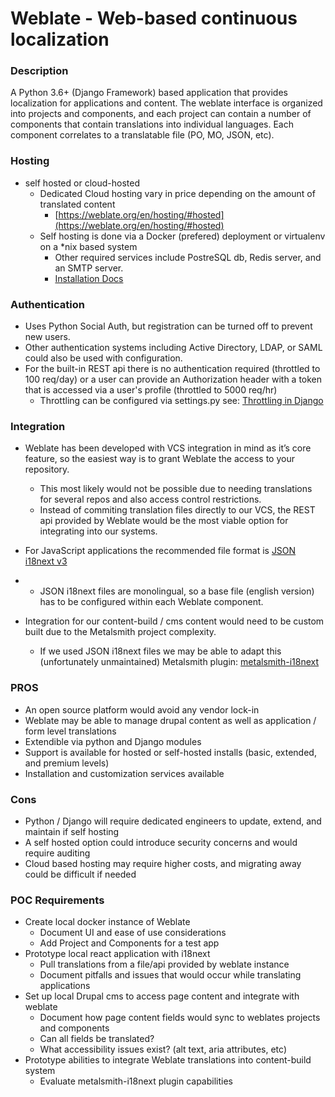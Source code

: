 # Weblate - Web-based continuous localization

### Description

A Python 3.6+ (Django Framework) based application that provides localization for applications and content. The weblate interface is organized into projects and components, and each project can contain a number of components that contain translations into individual languages. Each component correlates to a translatable file (PO, MO, JSON, etc).

### Hosting

* self hosted or cloud-hosted
  * Dedicated Cloud hosting vary in price depending on the amount of translated content
    * [https://weblate.org/en/hosting/#hosted](https://weblate.org/en/hosting/#hosted)
  * Self hosting is done via a Docker (prefered) deployment or virtualenv on a *nix based system
    * Other required services include PostreSQL db, Redis server, and an SMTP server.
    * [Installation Docs](https://docs.weblate.org/en/latest/admin/install.html#installing-weblate)

### Authentication

* Uses Python Social Auth, but registration can be turned off to prevent new users.
* Other authentication systems including Active Directory, LDAP, or SAML could also be used with configuration.
* For the built-in REST api there is no authentication required (throttled to 100 req/day) or a user can provide an Authorization header with a token that is accessed via a user's profile (throttled to 5000 req/hr)
  * Throttling can be configured via settings.py see: [Throttling in Django](https://www.django-rest-framework.org/api-guide/throttling/)

### Integration

* Weblate has been developed with VCS integration in mind as it’s core feature, so the easiest way is to grant Weblate the access to your repository.

  * This most likely would not be possible due to needing translations for several repos and also access control restrictions.
  * Instead of commiting translation files directly to our VCS, the REST api provided by Weblate would be the most viable option for integrating into our systems.
* For JavaScript applications the recommended file format is [JSON i18next v3](https://docs.weblate.org/en/latest/formats.html#js-i18next)
* * JSON i18next files are monolingual, so a base file (english version) has to be configured within each Weblate component.
* Integration for our content-build / cms content would need to be custom built due to the Metalsmith project complexity.

  * If we used JSON i18next files we may be able to adapt this (unfortunately unmaintained) Metalsmith plugin: [metalsmith-i18next](https://github.com/macprog-guy/metalsmith-i18next)

### PROS

* An open source platform would avoid any vendor lock-in
* Weblate may be able to manage drupal content as well as application / form level translations
* Extendible via python and Django modules
* Support is available for hosted or self-hosted installs (basic, extended, and premium levels)
* Installation and customization services available

### Cons

* Python / Django will require dedicated engineers to update, extend, and maintain if self hosting
* A self hosted option could introduce security concerns and would require auditing
* Cloud based hosting may require higher costs, and migrating away could be difficult if needed


### POC Requirements

* Create local docker instance of Weblate
  * Document UI and ease of use considerations
  * Add Project and Components for a test app
* Prototype local react application with i18next
  * Pull translations from a file/api provided by weblate instance
  * Document pitfalls and issues that would occur while translating applications
* Set up local Drupal cms to access page content and integrate with weblate
  * Document how page content fields would sync to weblates projects and components
  * Can all fields be translated?
  * What accessibility issues exist? (alt text, aria attributes, etc)
* Prototype abilities to integrate Weblate translations into content-build system
  * Evaluate metalsmith-i18next plugin capabilities
